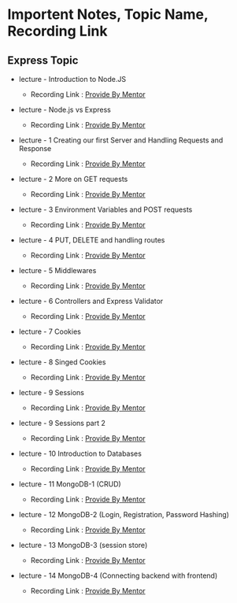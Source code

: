 # Importent Notes, Topic Name, Recording Link 

## Express Topic
- lecture - Introduction to Node.JS
    - Recording Link : [Provide By Mentor](https://youtube.com/live/QjfQXBl66f4?feature=share&authuser=0)

- lecture - Node.js vs Express
    - Recording Link : [Provide By Mentor](https://www.youtube.com/watch?v=3cORO1YYh6I&authuser=0)

- lecture - 1 Creating our first Server and Handling Requests and Response
    - Recording Link : [Provide By Mentor](https://www.youtube.com/watch?v=XxEmkzNqAxQ&authuser=0)

- lecture - 2 More on GET requests
    - Recording Link : [Provide By Mentor](https://www.youtube.com/watch?v=GaTP0o6AETo&authuser=0)

- lecture - 3 Environment Variables and POST requests
    - Recording Link : [Provide By Mentor](https://www.youtube.com/watch?v=8VFJEl0_23w&authuser=0)

- lecture - 4 PUT, DELETE and handling routes
    - Recording Link : [Provide By Mentor](https://www.youtube.com/watch?v=JAqJeB4gs6k&authuser=0)

- lecture - 5 Middlewares
    - Recording Link : [Provide By Mentor](https://www.youtube.com/watch?v=wvP1qS2_T8k&authuser=0)

- lecture - 6 Controllers and Express Validator
    - Recording Link : [Provide By Mentor](https://youtube.com/live/LFBvk05Cf6s?feature=share&authuser=0)

- lecture - 7 Cookies
    - Recording Link : [Provide By Mentor](https://www.youtube.com/watch?v=P-QqfysU0KY&authuser=0)

- lecture - 8 Singed Cookies 
    - Recording Link : [Provide By Mentor](https://www.youtube.com/watch?v=JSj8d3eXsVU&authuser=0)

- lecture - 9 Sessions
    - Recording Link : [Provide By Mentor](https://www.youtube.com/watch?v=KlFUzKp8oSw&authuser=0)

- lecture - 9 Sessions part 2
    - Recording Link : [Provide By Mentor](https://www.youtube.com/watch?v=I6myHat47oE&authuser=0)

- lecture - 10 Introduction to Databases
    - Recording Link : [Provide By Mentor](https://www.youtube.com/watch?v=ID7L6XrAfo4&authuser=0)

- lecture - 11 MongoDB-1 (CRUD)
    - Recording Link : [Provide By Mentor](https://www.youtube.com/watch?v=c2waoMr40ig&authuser=0)

- lecture - 12 MongoDB-2 (Login, Registration, Password Hashing)
    - Recording Link : [Provide By Mentor](https://www.youtube.com/watch?v=ymWAf073E-Y&authuser=0)

- lecture - 13 MongoDB-3 (session store)
    - Recording Link : [Provide By Mentor](https://www.youtube.com/watch?v=rdtKViC0f3M&authuser=0)

- lecture - 14 MongoDB-4 (Connecting backend with frontend)
    - Recording Link : [Provide By Mentor](https://www.youtube.com/watch?v=-de1HuB3Gik&authuser=0)